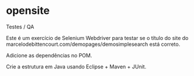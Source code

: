 # opensite

Testes / QA

Este é um exercício de Selenium Webdriver para testar se o título do site do marcelodebittencourt.com/demopages/demosimplesearch está correto.

Adicione as dependências no POM.

Crie a estrutura em Java usando Eclipse + Maven + JUnit.
